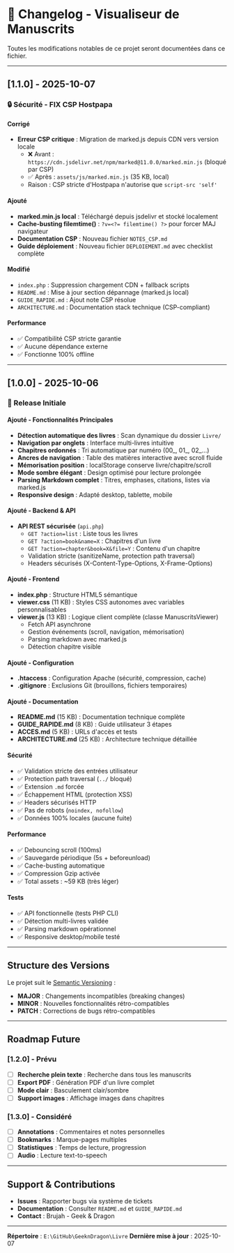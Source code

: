 # 📝 Changelog - Visualiseur de Manuscrits

Toutes les modifications notables de ce projet seront documentées dans ce fichier.

---

## [1.1.0] - 2025-10-07

### 🔒 Sécurité - FIX CSP Hostpapa

#### Corrigé
- **Erreur CSP critique** : Migration de marked.js depuis CDN vers version locale
  - ❌ Avant : `https://cdn.jsdelivr.net/npm/marked@11.0.0/marked.min.js` (bloqué par CSP)
  - ✅ Après : `assets/js/marked.min.js` (35 KB, local)
  - Raison : CSP stricte d'Hostpapa n'autorise que `script-src 'self'`

#### Ajouté
- **marked.min.js local** : Téléchargé depuis jsdelivr et stocké localement
- **Cache-busting filemtime()** : `?v=<?= filemtime() ?>` pour forcer MAJ navigateur
- **Documentation CSP** : Nouveau fichier `NOTES_CSP.md`
- **Guide déploiement** : Nouveau fichier `DEPLOIEMENT.md` avec checklist complète

#### Modifié
- `index.php` : Suppression chargement CDN + fallback scripts
- `README.md` : Mise à jour section dépannage (marked.js local)
- `GUIDE_RAPIDE.md` : Ajout note CSP résolue
- `ARCHITECTURE.md` : Documentation stack technique (CSP-compliant)

#### Performance
- ✅ Compatibilité CSP stricte garantie
- ✅ Aucune dépendance externe
- ✅ Fonctionne 100% offline

---

## [1.0.0] - 2025-10-06

### 🎉 Release Initiale

#### Ajouté - Fonctionnalités Principales

- **Détection automatique des livres** : Scan dynamique du dossier `Livre/`
- **Navigation par onglets** : Interface multi-livres intuitive
- **Chapitres ordonnés** : Tri automatique par numéro (00_, 01_, 02_...)
- **Ancres de navigation** : Table des matières interactive avec scroll fluide
- **Mémorisation position** : localStorage conserve livre/chapitre/scroll
- **Mode sombre élégant** : Design optimisé pour lecture prolongée
- **Parsing Markdown complet** : Titres, emphases, citations, listes via marked.js
- **Responsive design** : Adapté desktop, tablette, mobile

#### Ajouté - Backend & API

- **API REST sécurisée** (`api.php`)
  - `GET ?action=list` : Liste tous les livres
  - `GET ?action=book&name=X` : Chapitres d'un livre
  - `GET ?action=chapter&book=X&file=Y` : Contenu d'un chapitre
  - Validation stricte (sanitizeName, protection path traversal)
  - Headers sécurisés (X-Content-Type-Options, X-Frame-Options)

#### Ajouté - Frontend

- **index.php** : Structure HTML5 sémantique
- **viewer.css** (11 KB) : Styles CSS autonomes avec variables personnalisables
- **viewer.js** (13 KB) : Logique client complète (classe ManuscritsViewer)
  - Fetch API asynchrone
  - Gestion événements (scroll, navigation, mémorisation)
  - Parsing markdown avec marked.js
  - Détection chapitre visible

#### Ajouté - Configuration

- **.htaccess** : Configuration Apache (sécurité, compression, cache)
- **.gitignore** : Exclusions Git (brouillons, fichiers temporaires)

#### Ajouté - Documentation

- **README.md** (15 KB) : Documentation technique complète
- **GUIDE_RAPIDE.md** (8 KB) : Guide utilisateur 3 étapes
- **ACCES.md** (5 KB) : URLs d'accès et tests
- **ARCHITECTURE.md** (25 KB) : Architecture technique détaillée

#### Sécurité

- ✅ Validation stricte des entrées utilisateur
- ✅ Protection path traversal (`../` bloqué)
- ✅ Extension `.md` forcée
- ✅ Échappement HTML (protection XSS)
- ✅ Headers sécurisés HTTP
- ✅ Pas de robots (`noindex, nofollow`)
- ✅ Données 100% locales (aucune fuite)

#### Performance

- ✅ Debouncing scroll (100ms)
- ✅ Sauvegarde périodique (5s + beforeunload)
- ✅ Cache-busting automatique
- ✅ Compression Gzip activée
- ✅ Total assets : ~59 KB (très léger)

#### Tests

- ✅ API fonctionnelle (tests PHP CLI)
- ✅ Détection multi-livres validée
- ✅ Parsing markdown opérationnel
- ✅ Responsive desktop/mobile testé

---

## Structure des Versions

Le projet suit le [Semantic Versioning](https://semver.org/) :

- **MAJOR** : Changements incompatibles (breaking changes)
- **MINOR** : Nouvelles fonctionnalités rétro-compatibles
- **PATCH** : Corrections de bugs rétro-compatibles

---

## Roadmap Future

### [1.2.0] - Prévu

- [ ] **Recherche plein texte** : Recherche dans tous les manuscrits
- [ ] **Export PDF** : Génération PDF d'un livre complet
- [ ] **Mode clair** : Basculement clair/sombre
- [ ] **Support images** : Affichage images dans chapitres

### [1.3.0] - Considéré

- [ ] **Annotations** : Commentaires et notes personnelles
- [ ] **Bookmarks** : Marque-pages multiples
- [ ] **Statistiques** : Temps de lecture, progression
- [ ] **Audio** : Lecture text-to-speech

---

## Support & Contributions

- **Issues** : Rapporter bugs via système de tickets
- **Documentation** : Consulter `README.md` et `GUIDE_RAPIDE.md`
- **Contact** : Brujah - Geek & Dragon

---

**Répertoire** : `E:\GitHub\GeeknDragon\Livre`
**Dernière mise à jour** : 2025-10-07
